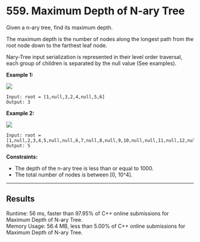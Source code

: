 # 559. Maximum Depth of N-ary Tree  

Given a n-ary tree, find its maximum depth.  

The maximum depth is the number of nodes along the longest path from the root node down to the farthest leaf node.  

Nary-Tree input serialization is represented in their level order traversal, each group of children is separated by the null value (See examples).  


**Example 1:**  

![](https://assets.leetcode.com/uploads/2018/10/12/narytreeexample.png)  

    Input: root = [1,null,3,2,4,null,5,6]
    Output: 3


**Example 2:**  

![](https://assets.leetcode.com/uploads/2019/11/08/sample_4_964.png)  

    Input: root = [1,null,2,3,4,5,null,null,6,7,null,8,null,9,10,null,null,11,null,12,null,13,null,null,14]
    Output: 5
 
**Constraints:**  

* The depth of the n-ary tree is less than or equal to 1000.  
* The total number of nodes is between [0, 10^4].  

---
## Results

Runtime: 56 ms, faster than 97.95% of C++ online submissions for Maximum Depth of N-ary Tree.  
Memory Usage: 56.4 MB, less than 5.00% of C++ online submissions for Maximum Depth of N-ary Tree.  
